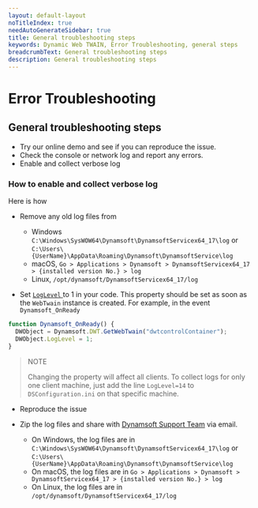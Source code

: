 ```yaml
---
layout: default-layout
noTitleIndex: true
needAutoGenerateSidebar: true
title: General troubleshooting steps
keywords: Dynamic Web TWAIN, Error Troubleshooting, general steps
breadcrumbText: General troubleshooting steps
description: General troubleshooting steps
---
```


# Error Troubleshooting

## General troubleshooting steps

- Try our online demo and see if you can reproduce the issue.
- Check the console or network log and report any errors.
- Enable and collect verbose log

### How to enable and collect verbose log

Here is how

- Remove any old log files from

  - Windows `C:\Windows\SysWOW64\Dynamsoft\DynamsoftServicex64_17\log` or `C:\Users\{UserName}\AppData\Roaming\Dynamsoft\DynamsoftService\log`
  - macOS, `Go > Applications > Dynamsoft > DynamsoftServicex64_17 > {installed version No.} > log`
  - Linux, `/opt/dynamsoft/DynamsoftServicex64_17/log`

- Set [ `LogLevel` ]({{site.info}}api/WebTwain_Util.html#loglevel) to 1 in your code. This property should be set as soon as the `WebTwain` instance is created. For example, in the event `Dynamsoft_OnReady`

```javascript
function Dynamsoft_OnReady() {
  DWObject = Dynamsoft.DWT.GetWebTwain("dwtcontrolContainer");
  DWObject.LogLevel = 1;
}
```

> NOTE
>
> Changing the property will affect all clients. To collect logs for only one client machine, just add the line `LogLevel=14` to `DSConfiguration.ini` on that specific machine.

- Reproduce the issue

- Zip the log files and share with [Dynamsoft Support Team]({{site.about}}getsupport.html) via email.

  - On Windows, the log files are in `C:\Windows\SysWOW64\Dynamsoft\DynamsoftServicex64_17\log` or `C:\Users\{UserName}\AppData\Roaming\Dynamsoft\DynamsoftService\log`
  - On macOS, the log files are in `Go > Applications > Dynamsoft > DynamsoftServicex64_17 > {installed version No.} > log`
  - On Linux, the log files are in `/opt/dynamsoft/DynamsoftServicex64_17/log`
